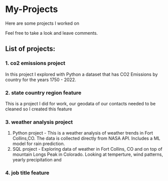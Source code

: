 # My-Projects

Here are some projects I worked on

Feel free to take a look and leave comments.

## List of projects:

### 1. co2 emissions project
In this project I explored with Python a dataset that has CO2 Emissions by country for the years 1750 - 2022.

### 2. state country region feature
This is a project I did for work, our geodata of our contacts needed to be cleaned so I created this feature

### 3. weather analysis project
  1. Python project - This is a weather analysis of weather trends in Fort Collins,CO. The data is collected directly from NASA API. Includes a ML model for rain prediction.
  2. SQL project - Exploring data of weather in Fort Collins, CO and on top of mountain Longs Peak in Colorado. Looking at temperture, wind patterns, yearly precipitation and 

### 4. job title feature



